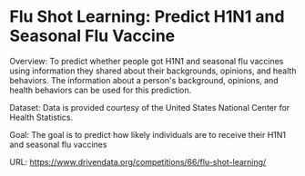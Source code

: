 # Flu Shot Learning: Predict H1N1 and Seasonal Flu Vaccine

Overview: To predict whether people got H1N1 and seasonal flu vaccines using information they shared about their backgrounds, opinions, and health behaviors. The information about a person's background, opinions, and health behaviors can be used for this prediction. 

Dataset: Data is provided courtesy of the United States National Center for Health Statistics.

Goal: The goal is to predict how likely individuals are to receive their H1N1 and seasonal flu vaccines

URL: https://www.drivendata.org/competitions/66/flu-shot-learning/

